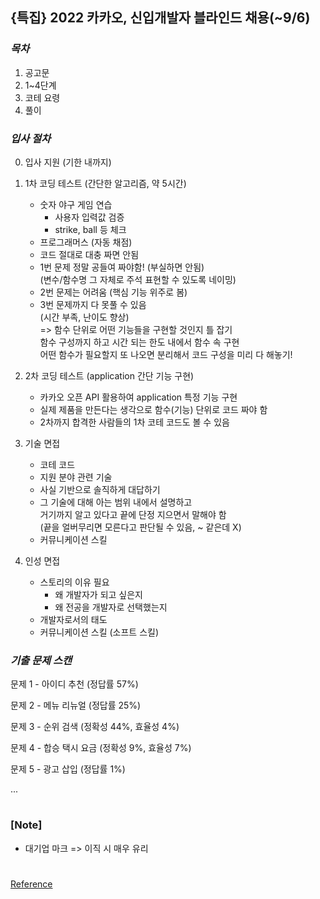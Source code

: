 ## {특집} 2022 카카오, 신입개발자 블라인드 채용(~9/6)

### _목차_

1. 공고문
2. 1~4단계
3. 코테 요령
4. 풀이

### _입사 절차_

0. 입사 지원 (기한 내까지)
1. 1차 코딩 테스트 (간단한 알고리즘, 약 5시간)

   - 숫자 야구 게임 연습
     - 사용자 입력값 검증
     - strike, ball 등 체크
   - 프로그래머스 (자동 채점)
   - 코드 절대로 대충 짜면 안됨
   - 1번 문제 정말 공들여 짜야함! (부실하면 안됨) <br/>
     (변수/함수명 그 자체로 주석 표현할 수 있도록 네이밍)
   - 2번 문제는 어려움 (핵심 기능 위주로 봄)
   - 3번 문제까지 다 못풀 수 있음 <br/>
     (시간 부족, 난이도 향상) <br/>
     => 함수 단위로 어떤 기능들을 구현할 것인지 틀 잡기 <br/>
     함수 구성까지 하고 시간 되는 한도 내에서 함수 속 구현 <br/>
     어떤 함수가 필요할지 또 나오면 분리해서 코드 구성을 미리 다 해놓기!

2. 2차 코딩 테스트 (application 간단 기능 구현)
   - 카카오 오픈 API 활용하여 application 특정 기능 구현
   - 실제 제품을 만든다는 생각으로 함수(기능) 단위로 코드 짜야 함
   - 2차까지 합격한 사람들의 1차 코테 코드도 볼 수 있음
3. 기술 면접
   - 코테 코드
   - 지원 분야 관련 기술
   - 사실 기반으로 솔직하게 대답하기
   - 그 기술에 대해 아는 범위 내에서 설명하고 <br/>
     거기까지 알고 있다고 끝에 단정 지으면서 말해야 함 <br/>
     (끝을 얼버무리면 모른다고 판단될 수 있음, ~ 같은데 X)
   - 커뮤니케이션 스킬
4. 인성 면접
   - 스토리의 이유 필요
     - 왜 개발자가 되고 싶은지
     - 왜 전공을 개발자로 선택했는지
   - 개발자로서의 태도
   - 커뮤니케이션 스킬 (소프트 스킬)

### _기출 문제 스캔_

문제 1 - 아이디 추천 (정답률 57%)

문제 2 - 메뉴 리뉴얼 (정답률 25%)

문제 3 - 순위 검색 (정확성 44%, 효율성 4%)

문제 4 - 합승 택시 요금 (정확성 9%, 효율성 7%)

문제 5 - 광고 삽입 (정답률 1%)

...

#

### [Note]

- 대기업 마크 => 이직 시 매우 유리

#

[Reference](https://www.youtube.com/watch?v=AWZ0NuK1agA)

